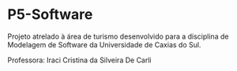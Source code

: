 # P5-Software
Projeto atrelado à área de turismo desenvolvido para a disciplina de Modelagem de Software da Universidade de Caxias do Sul.

 Professora: Iraci Cristina da Silveira De Carli
